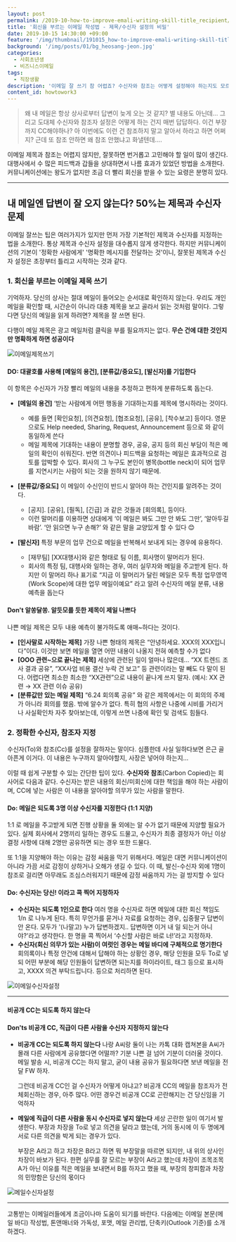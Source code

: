```yaml
---
layout: post
permalink: /2019-10-how-to-improve-emali-writing-skill-title_recipient/
title: '회신을 부르는 이메일 작성법 - 제목/수신자 설정의 비밀'
date: 2019-10-15 14:30:00 +09:00
feature: '/img/thumbnail/191015_how-to-improve-emali-writing-skill-title_recipient.jpg'
background: '/img/posts/01/bg_heosang-jeon.jpg'
categories:
  - 사회초년생
  - 비즈니스이메일
tags:
  - 직장생활
description: '이메일 잘 쓰기 참 어렵죠? 수신자와 참조는 어떻게 설정해야 하는지도 모르겠고... 정작 억울한 건 열심히 써도 답변도 없고, 기껏 받은 답변도 내가 원하는 내용이 아닐 때죠. 비즈니스 이메일 쓰기의 기본적인 규칙을 소개합니다.'
content_id: howtowork3  
---
```


>  왜 내 메일은 항상 상사로부터 답변이 늦게 오는 것 같지? 별 내용도 아닌데... 그리고 도대체 수신자와 참조자 설정은 어떻게 하는 건지 매번 답답하다. 이건 부장까지 CC해야하나? 아 이번에도 이런 건 참조하지 말고 알아서 하라고 하면 어쩌지? 근데 또 참조 안하면 왜 참조 안했냐고 화낼텐데.... 

이메일 제목과 참조는 어렵지 않지만,  잘못하면 번거롭고 고민해야 할 일이 많이 생긴다.  대행사에서 수 많은 피드백과 갑들을 상대하면서 나름 효과가 있었던 방법을 소개한다. 커뮤니케이션에는 왕도가 없지만 조금 더 빨리 회신을 받을 수 있는 요령은 분명히 있다.   

<hr>

## 내 메일엔 답변이 잘 오지 않는다? 50%는 제목과 수신자 문제 

이메일 잘쓰는 팁은 여러가지가 있지만 먼저 가장 기본적인 제목과 수신자를 지정하는 법을 소개한다. 통상 제목과 수신자 설정을 대수롭지 않게 생각한다. 하지만 커뮤니케이션의 기본이 '정확한 사람에게' '명확한 메시지를 전달하는 것'이니, 잘못된 제목과 수신자 설정은 초장부터 틀리고 시작하는 것과 같다. 

### 1. 회신을 부르는 이메일 제목 쓰기  

기억하자. 당신의 상사는 절대 메일이 들어오는 순서대로 확인하지 않는다. 우리도 개인 메일을 확인할 때, 시간순이 아니라 대충 제목을 보고 골라서 읽는 것처럼 말이다. 그렇다면 당신의 메일을 읽게 하려면? 제목을 잘 쓰면 된다. 

다행이 메일 제목은 광고 메일처럼 클릭을 부를 필요까지는 없다. **무슨 건에 대한 것인지만 명확하게 하면 성공이다** 

![이메일제목쓰기](/img/posts/2019_10/1-email-subject.png "이메일 제목쓰기")

#### DO: 대괄호를 **사용해** **[메일의** 용건], [분류값/중요도], [발신자]를 기입한다 

이 항목은 수신자가 가장 빨리 메일의 내용을 추정하고 편하게 분류하도록 돕는다.  

+ **[메일의 용건]**  ‘받는 사람에게 어떤 행동을 기대하는지를 제목에 명시하라는 것이다.   
  + 예를 들면 [확인요청], [의견요청], [협조요청], [공유], [착수보고] 등이다.  영문으로도 Help needed, Sharing, Request, Announcement 등으로 와 같이 동일하게 쓴다
  + 메일 제목에 기대하는 내용이 분명할 경우, 공유, 공지 등의 회신 부담이 적은 메일의 확인이 쉬워진다. 반면 의견이나 피드백을 요청하는 메일은 효과적으로 검토를 압박할 수 있다. 회사의 그 누구도 본인이 병목(bottle neck)이 되어 업무를 지연시키는 사람이 되는 것을 원하지 않기 때문에. 

+ **[분류값/중요도]** 이 메일이 수신인이 반드시 알아야 하는 건인지를 알려주는 것이다. 
  + [공지]. [공유], [필독], [긴급] 과 같은 것들과 [회의록], 등이다. 
  + 이런 말머리를 이용하면 상대에게 ‘이 메일은 봐도 그만 안 봐도 그만’, ‘알아두길 바람’. ‘안 읽으면 누구 손해?’ 와 같은 말을 교양있게 할 수 있다 😊 

+ **[발신자]** 특정 부문의 업무 건으로 메일을 반복해서 보내게 되는 경우에 유용하다. 
  + [재무팀] [XX대행사]와 같은 형태로 팀 이름, 회사명이 말머리가 된다. 
  + 회사의 특정 팀, 대행사와 일하는 경우, 여러 실무자와 메일을 주고받게 된다. 하지만 이 말머리 하나 표기로 “지금 이 말머리가 달린 메일은 모두 특정 업무영역(Work Scope)에 대한 업무 메일이예요” 라고 알려 수신자의 메일 분류, 내용 예측을 돕는다 

#### Don't 알쏭달쏭. 알듯모를 듯한 제목이 제일 나쁘다 

나쁜 메일 제목은 모두 내용 예측이 불가하도록 애매~하다는 것이다. 

+ **[인사말로 시작하는 제목]** 가장 나쁜 형태의 제목은 “안녕하세요. XXX의 XXX입니다”이다. 이것만 보면 메일을 열면 어떤 내용이 나올지 전혀 예측할 수가 없다
+ **[OOO 관련~으로 끝나는 제목]**  세상에 관련된 일이 얼마나 많은데…  “XX 트렌드 조사 결과 공유”, “XX사업 비용 결산 누락 건 보고” 등 관련이라는 말 빼도 다 말이 된다.  어렵다면 최소한 최소한 “XX관련”으로 내용이 끝나게 쓰지 말자.  (예시: XX 관련 → XX 관련 이슈 공유)
+ **[분류값만 있는 메일 제목]**  “6.24 회의록 공유” 와 같은 제목에서는 이 회의의 주제가 아니라 회의를 했음. 밖에 알수가 없다. 특히 협의 사항은 나중에 시비를 가리거나 사실확인차 자주 찾아보는데, 이렇게 쓰면 나중에 확인 및 검색도 힘들다. 

 

### 2. 정확한 수신자, 참조자 **지정**

수신자(To)와 참조(Cc)를 설정을 잘하자는 말이다. 심플한데 사실 일하다보면 은근 골아픈게 이거다. 이 내용은 누구까지 알아야할지, 사장은 넣어야 하는지...

이럴 때 쉽게 구분할 수 있는 간단한 팁이 있다.  **수신자와** **참조**(Carbon Copied)는 회사어로 다음과 같다. 수신자는 받은 내용의 회신/미회신에 대한 책임을 해야 하는 사람이며, CC에 넣는 사람은 이 내용을 알아야할 의무가 있는 사람을 말한다.  

#### Do: 메일은 되도록 3명 이상 수신자를 지정한다  (1:1 지양) 

1:1 로 메일을 주고받게 되면 진행 상황을 둘 외에는 알 수가 없기 때문에 지양할 필요가 있다. 실제 회사에서 2명끼리 일하는 경우도 드물고,  수신자가 최종 결정자가 아닌 이상 결정 사항에 대해 2명만 공유하면 되는 경우 또한 드물다. 

또 1:1을 지양해야 하는 이유는 감정 싸움을 막기 위해서다. 메일은 대면 커뮤니케이션이 아니라 가끔 서로 감정이 상하거나 오해가 생길 수 있다. 이 때, 발신-수신자 외에 1명이 참조로 걸리면 아무래도 조심스러워지기 때문에 감정 싸움까지 가는 걸 방지할 수 있다

#### Do: 수신자는 당신! 이라고 콕 찍어 지정하자  

* **수신자는 되도록 1인으로 한다** 여러 명을 수신자로 하면 메일에 대한 회신 책임도 1/n 로 나누게 된다. 특히 무언가를 묻거나 자료를 요청하는 경우, 십중팔구 답변이 안 온다. 모두가 '(나말고) 누가 답변하겠지.. 답변하면 이거 내 일 되는거 아니야?'라고 생각한다.  한 명을 콕 찍어서 ‘수신할 사람은 바로 너!’라고 지정하자. 
* **수신자(회신 의무가 있는 사람)이 여럿인 경우는 메일 바디에 구체적으로 명기한다**  회의록이나 특정 안건에 대해서 답해야 하는 상황인 경우, 해당 인원을 모두 To로 넣되 어떤 부분에 해당 인원들이 답변하면 되는지를 하이라이트, 태그 등으로 표시하고, XXXX 의견 부탁드립니다. 등으로 처리하면 된다.

 ![이메일수신자설정](/img/posts/2019_10/2-To-Cc-and-Bcc-in-Emails.png "이메일 수신자")



<hr>

#### 비공개 CC는 되도록 하지 않는다  

#### Don'ts 비공개 CC, 직급이 다른 사람을 수신자 지정하지 않는다 

+ **비공개 CC는 되도록 하지 않는다** 나랑 A씨랑 둘이 나는 카톡 대화 캡쳐본을 A씨가 몰래 다른 사람에게 공유했다면 어떨까? 기분 나쁜 걸 넘어 기분이 더러울 것이다. 메일 발송 시, 비공개 CC는 하지 말고, 굳이 내용 공유가 필요하다면 보낸 메일을 전달 FW 하자.  

  그런데 비공개 CC인 걸 수신자가 어떻게 아냐고? 비공개 CC의 메일을 참조자가 전체회신하는 경우, 아주 많다. 어떤 경우건 비공개 CC로 곤란해지는 건 당신임을 기억하자 

+ **메일에 직급이 다른 사람을 동시 수신자로 넣지 않는다** 세상 곤란한 일이 여기서 발생한다. 부장과 차장을 To로 넣고 의견을 달라고 했는데, 거의 동시에 이 두 명에게 서로 다른 의견을 박게 되는 경우가 있다. 

  부장은 A라고 하고 차장은 B라고 하면 뭐 부장말을 따르면 되지만, 내 위의 상사인 차장이 바보가 된다. 한편 실무를 잘 모르는 부장이 A라고 했는데 차장이 조목조목 A가 아닌 이유를 적은 메일을 보내면서 B를 하자고 했을 때, 부장의 창피함과 차장의 민망함은 당신의 몫이다

![메일수신자설정](/img/posts/2019_10/3-multiple-recipients-email.png "수신자설정") 

<hr>

고통받는 이메일러들에게 조금이나마 도움이 되기를 바란다.  다음에는 이메일 본문(메일 바디) 작성법, 톤앤매너와 가독성, 포맷, 메일 관리법, 단축키(Outlook 기준)를 소개하겠다.


